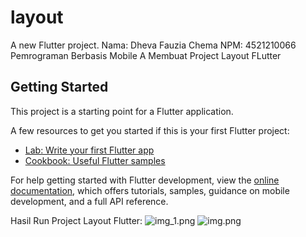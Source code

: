 # layout

A new Flutter project.
Nama: Dheva Fauzia Chema
NPM: 4521210066
Pemrograman Berbasis Mobile A
Membuat Project Layout FLutter

## Getting Started

This project is a starting point for a Flutter application.

A few resources to get you started if this is your first Flutter project:

- [Lab: Write your first Flutter app](https://docs.flutter.dev/get-started/codelab)
- [Cookbook: Useful Flutter samples](https://docs.flutter.dev/cookbook)

For help getting started with Flutter development, view the
[online documentation](https://docs.flutter.dev/), which offers tutorials,
samples, guidance on mobile development, and a full API reference.

Hasil Run Project Layout Flutter:
![img_1.png](img_1.png)
![img.png](img.png)

